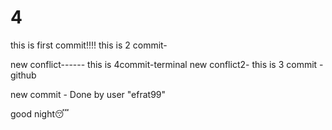 # 4
this is first commit!!!!
this is 2 commit-

new conflict------ this is 4commit-terminal
new conflict2- this is 3 commit -github

new commit - Done by user "efrat99"


good night😴
